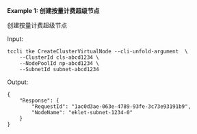 **Example 1: 创建按量计费超级节点**

创建按量计费超级节点

Input: 

```
tccli tke CreateClusterVirtualNode --cli-unfold-argument  \
    --ClusterId cls-abcd1234 \
    --NodePoolId np-abcd1234 \
    --SubnetId subnet-abcd1234
```

Output: 
```
{
    "Response": {
        "RequestId": "1ac0d3ae-063e-4789-93fe-3c73e93191b9",
        "NodeName": "eklet-subnet-1234-0"
    }
}
```

